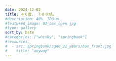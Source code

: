 ```yaml
---
date: 2024-12-02
title: ４０度、 ７００ml。
#description: 40%. 700 mL.
#featured_image: 02_box_open.jpg
#type: gallery
sort_by: Date
#categories: ["whisky", "springbank"]
#resources:
#  - src: springbank/aged_32_years/box_front.jpg
#    title: "anyway"
---
```

